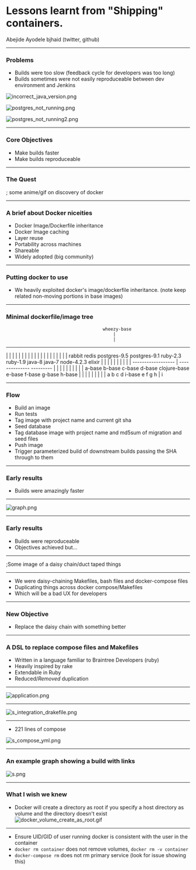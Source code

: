 # Lessons learnt from "Shipping" containers.

Abejide Ayodele
bjhaid (twitter, github)

___

### Problems

- Builds were too slow (feedback cycle for developers was too long)
- Builds sometimes were not easily reproduceable between dev environment and Jenkins

![incorrect_java_version.png](incorrect_java_version.png)

![postgres_not_running.png](postgres_not_running.png)

![postgres_not_running2.png](postgres_not_running2.png)

___

### Core Objectives

- Make builds faster
- Make builds reproduceable

___

### The Quest

; some anime/gif on discovery of docker
___

### A brief about Docker niceities

- Docker Image/Dockerfile inheritance
- Docker Image caching
- Layer reuse
- Portability across machines
- Shareable
- Widely adopted (big community)

___

### Putting docker to use

- We heavily exploited docker's image/dockerfile inheritance. (note keep related non-moving portions in base images)

___

### Minimal dockerfile/image tree

                                         wheezy-base
                                             |
                                             |
-------------------------------------------------------------------------------------------------------------
|        |        |          |              |                  |          |          |          |           |
|        |        |          |              |                  |          |          |          |           |
rabbit redis  postgres-9.5  postgres-9.1  ruby-2.3            ruby-1.9   java-8    java-7   node-4.2.3    elixir
                                            |                   |           |                   |           |
                                            |                   |           |                   |           |
                                      ------------------        |     --------------        ---------       |
                                      |       |        |        |     |            |        |       |       |
                                  a-base     b-base   c-base  d-base clojure-base e-base  f-base   g-base h-base
                                      |       |        |        |     |            |        |       |       |
                                      a       b        c        d   i-base         e        f       g       h
                                                                      |
                                                                      i
___

### Flow
- Build an image
- Run tests
- Tag image with project name and current git sha
- Seed database
- Tag database image with project name and md5sum of migration and seed files
- Push image
- Trigger parameterized build of downstream builds passing the SHA through to them

___

### Early results
- Builds were amazingly faster

___
![graph.png](graph.png)

___

### Early results
- Builds were reproduceable
- Objectives achieved but...

___

;Some image of a daisy chain/duct taped things

___

- We were daisy-chaining Makefiles, bash files and docker-compose files
- Duplicating things across docker compose/Makefiles
- Which will be a bad UX for developers

___

### New Objective

- Replace the daisy chain with something better

___

### A DSL to replace compose files and Makefiles

- Written in a language familiar to Braintree Developers (ruby)
- Heavily inspired by rake
- Extendable in Ruby
- Reduced/_Removed_ duplication

___

![application.png](application.png)

___

![s_integration_drakefile.png](s_integration_drakefile.png)

___

- 221 lines of compose

![s_compose_yml.png](s_compose_yml.png)

___

### An example graph showing a build with links
![s.png](s.png)

___

### What I wish we knew

- Docker will create a directory as root if you specify a host directory as volume and the directory doesn't exist
![docker_volume_create_as_root.gif](docker_volume_create_as_root.gif)

___

- Ensure UID/GID of user running docker is consistent with the user in the container
- `docker rm container` does not remove volumes, `docker rm -v container`
- `docker-compose rm` does not rm primary service (look for issue showing this)
